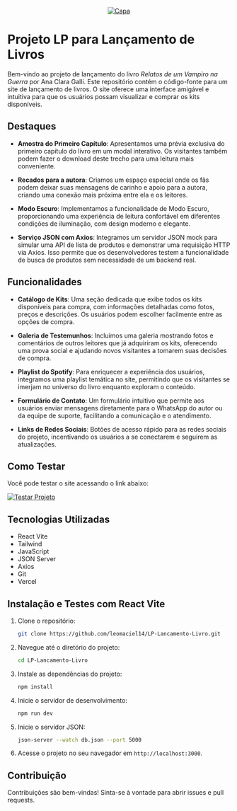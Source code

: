 <p align="center">
  <a href="https://lp-lancamento-livro.vercel.app/" title="Capa">
    <img src="https://i.ibb.co/pZvhq8b/capa-2.jpg" alt="Capa" />
  </a>
</p>

# Projeto LP para Lançamento de Livros

Bem-vindo ao projeto de lançamento do livro *Relatos de um Vampiro na Guerra* por Ana Clara Galli. Este repositório contém o código-fonte para um site de lançamento de livros. O site oferece uma interface amigável e intuitiva para que os usuários possam visualizar e comprar os kits disponíveis.

## Destaques

- **Amostra do Primeiro Capítulo**: Apresentamos uma prévia exclusiva do primeiro capítulo do livro em um modal interativo. Os visitantes também podem fazer o download deste trecho para uma leitura mais conveniente.

- **Recados para a autora**: Criamos um espaço especial onde os fãs podem deixar suas mensagens de carinho e apoio para a autora, criando uma conexão mais próxima entre ela e os leitores.

- **Modo Escuro**: Implementamos a funcionalidade de Modo Escuro, proporcionando uma experiência de leitura confortável em diferentes condições de iluminação, com design moderno e elegante.

- **Serviço JSON com Axios**: Integramos um servidor JSON mock para simular uma API de lista de produtos e demonstrar uma requisição HTTP via Axios. Isso permite que os desenvolvedores testem a funcionalidade de busca de produtos sem necessidade de um backend real.

## Funcionalidades

- **Catálogo de Kits**: Uma seção dedicada que exibe todos os kits disponíveis para compra, com informações detalhadas como fotos, preços e descrições. Os usuários podem escolher facilmente entre as opções de compra.

- **Galeria de Testemunhos**: Incluímos uma galeria mostrando fotos e comentários de outros leitores que já adquiriram os kits, oferecendo uma prova social e ajudando novos visitantes a tomarem suas decisões de compra.

- **Playlist do Spotify**: Para enriquecer a experiência dos usuários, integramos uma playlist temática no site, permitindo que os visitantes se imerjam no universo do livro enquanto exploram o conteúdo.

- **Formulário de Contato**: Um formulário intuitivo que permite aos usuários enviar mensagens diretamente para o WhatsApp do autor ou da equipe de suporte, facilitando a comunicação e o atendimento.

- **Links de Redes Sociais**: Botões de acesso rápido para as redes sociais do projeto, incentivando os usuários a se conectarem e seguirem as atualizações.

## Como Testar

Você pode testar o site acessando o link abaixo:

[![Testar Projeto](https://img.shields.io/badge/Testar%20Projeto-Visitar%20Site-blue)](https://lp-lancamento-livro-react.vercel.app/)

## Tecnologias Utilizadas

- React Vite
- Tailwind
- JavaScript
- JSON Server
- Axios
- Git
- Vercel

## Instalação e Testes com React Vite

1. Clone o repositório:
    ```sh
    git clone https://github.com/leomaciel14/LP-Lancamento-Livro.git
    ```
2. Navegue até o diretório do projeto:
    ```sh
    cd LP-Lancamento-Livro
    ```
3. Instale as dependências do projeto:
    ```sh
    npm install
    ```
4. Inicie o servidor de desenvolvimento:
    ```sh
    npm run dev
    ```
5. Inicie o servidor JSON:
    ```sh
    json-server --watch db.json --port 5000
    ```
6. Acesse o projeto no seu navegador em `http://localhost:3000`.

## Contribuição

Contribuições são bem-vindas! Sinta-se à vontade para abrir issues e pull requests.
